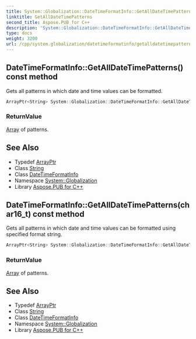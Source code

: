 ```yaml
---
title: System::Globalization::DateTimeFormatInfo::GetAllDateTimePatterns method
linktitle: GetAllDateTimePatterns
second_title: Aspose.PUB for C++
description: 'System::Globalization::DateTimeFormatInfo::GetAllDateTimePatterns method. Gets all patterns in which date and time values can be formatted in C++.'
type: docs
weight: 3200
url: /cpp/system.globalization/datetimeformatinfo/getalldatetimepatterns/
---
```

## DateTimeFormatInfo::GetAllDateTimePatterns() const method


Gets all patterns in which date and time values can be formatted.

```cpp
ArrayPtr<String> System::Globalization::DateTimeFormatInfo::GetAllDateTimePatterns() const
```


### ReturnValue

[Array](../../../system/array/) of patterns.

## See Also

* Typedef [ArrayPtr](../../../system/arrayptr/)
* Class [String](../../../system/string/)
* Class [DateTimeFormatInfo](../)
* Namespace [System::Globalization](../../)
* Library [Aspose.PUB for C++](../../../)
## DateTimeFormatInfo::GetAllDateTimePatterns(char16_t) const method


Gets all patterns in which date and time values can be formatted using specified format string.

```cpp
ArrayPtr<String> System::Globalization::DateTimeFormatInfo::GetAllDateTimePatterns(char16_t format) const
```


### ReturnValue

[Array](../../../system/array/) of patterns.

## See Also

* Typedef [ArrayPtr](../../../system/arrayptr/)
* Class [String](../../../system/string/)
* Class [DateTimeFormatInfo](../)
* Namespace [System::Globalization](../../)
* Library [Aspose.PUB for C++](../../../)
